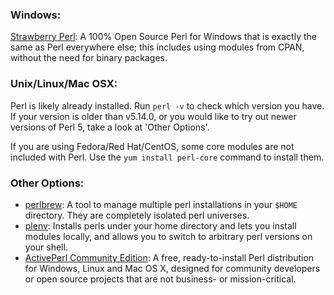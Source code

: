 ### Windows:
[Strawberry Perl](http://strawberryperl.com/): A 100% Open Source Perl for
Windows that is exactly the same as Perl everywhere else; this includes using
modules from CPAN, without the need for binary packages.

### Unix/Linux/Mac OSX:
Perl is likely already installed. Run `perl -v` to check which version you have.
If your version is older than v5.14.0, or you would like to try out newer versions
of Perl 5, take a look at 'Other Options'.

If you are using Fedora/Red Hat/CentOS, some core modules are not included with Perl.
Use the `yum install perl-core` command to install them.

### Other Options:
* [perlbrew](https://perlbrew.pl/): A tool to manage multiple perl installations
  in your `$HOME` directory. They are completely isolated perl universes.
* [plenv](https://github.com/tokuhirom/plenv): Installs perls under your home
  directory and lets you install modules locally, and allows you to switch to
  arbitrary perl versions on your shell.
* [ActivePerl Community Edition](https://www.activestate.com/activeperl/downloads):
  A free, ready-to-install Perl distribution for Windows, Linux and Mac OS X, designed 
  for community developers or open source projects that are not business- or mission-critical.
